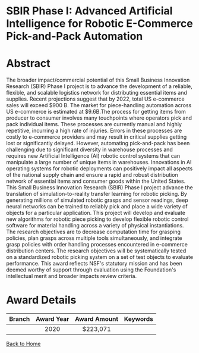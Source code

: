 
SBIR Phase I: Advanced Artificial Intelligence for Robotic E-Commerce Pick-and-Pack Automation
==============================================================================================

# Abstract


The broader impact/commercial potential of this Small Business Innovation Research (SBIR) Phase I project is to advance the development of a reliable, flexible, and scalable logistics network for distributing essential items and supplies. Recent projections suggest that by 2022, total US e-commerce sales will exceed $900 B. The market for piece-handling automation across US e-commerce is estimated at $9.6B.The process for getting items from producer to consumer involves many touchpoints where operators pick and pack individual items. These processes are currently manual and highly repetitive, incurring a high rate of injuries. Errors in these processes are costly to e-commerce providers and may result in critical supplies getting lost or significantly delayed. However, automating pick-and-pack has been challenging due to significant diversity in warehouse processes and requires new Artificial Intelligence (AI) robotic control systems that can manipulate a large number of unique items in warehouses. Innovations in AI operating systems for robotic deployments can positively impact all aspects of the national supply chain and ensure a rapid and robust distribution network of essential items and consumer goods within the United States. This Small Business Innovation Research (SBIR) Phase I project advance the translation of simulation-to-reality transfer learning for robotic picking. By generating millions of simulated robotic grasps and sensor readings, deep neural networks can be trained to reliably pick and place a wide variety of objects for a particular application. This project will develop and evaluate new algorithms for robotic piece picking to develop flexible robotic control software for material handling across a variety of physical instantiations. The research objectives are to decrease computation time for grasping policies, plan grasps across multiple tools simultaneously, and integrate grasp policies with order handling processes encountered in e-commerce distribution centers. The research objectives will be systematically tested on a standardized robotic picking system on a set of test objects to evaluate performance. This award reflects NSF's statutory mission and has been deemed worthy of support through evaluation using the Foundation's intellectual merit and broader impacts review criteria.  

# Award Details

|Branch|Award Year|Award Amount|Keywords|
| :---: | :---: | :---: | :---: |
||2020|$223,071||
  
  


[Back to Home](https://github.com/chrischow/dod_sbir_awards#620)